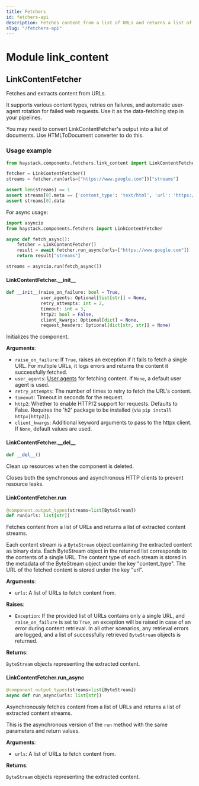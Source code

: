 ```yaml
---
title: Fetchers
id: fetchers-api
description: Fetches content from a list of URLs and returns a list of extracted content streams.
slug: "/fetchers-api"
---
```


<a id="link_content"></a>

# Module link\_content

<a id="link_content.LinkContentFetcher"></a>

## LinkContentFetcher

Fetches and extracts content from URLs.

It supports various content types, retries on failures, and automatic user-agent rotation for failed web
requests. Use it as the data-fetching step in your pipelines.

You may need to convert LinkContentFetcher's output into a list of documents. Use HTMLToDocument
converter to do this.

### Usage example

```python
from haystack.components.fetchers.link_content import LinkContentFetcher

fetcher = LinkContentFetcher()
streams = fetcher.run(urls=["https://www.google.com"])["streams"]

assert len(streams) == 1
assert streams[0].meta == {'content_type': 'text/html', 'url': 'https://www.google.com'}
assert streams[0].data
```

For async usage:

```python
import asyncio
from haystack.components.fetchers import LinkContentFetcher

async def fetch_async():
    fetcher = LinkContentFetcher()
    result = await fetcher.run_async(urls=["https://www.google.com"])
    return result["streams"]

streams = asyncio.run(fetch_async())
```

<a id="link_content.LinkContentFetcher.__init__"></a>

#### LinkContentFetcher.\_\_init\_\_

```python
def __init__(raise_on_failure: bool = True,
             user_agents: Optional[list[str]] = None,
             retry_attempts: int = 2,
             timeout: int = 3,
             http2: bool = False,
             client_kwargs: Optional[dict] = None,
             request_headers: Optional[dict[str, str]] = None)
```

Initializes the component.

**Arguments**:

- `raise_on_failure`: If `True`, raises an exception if it fails to fetch a single URL.
For multiple URLs, it logs errors and returns the content it successfully fetched.
- `user_agents`: [User agents](https://developer.mozilla.org/en-US/docs/Web/HTTP/Headers/User-Agent)
for fetching content. If `None`, a default user agent is used.
- `retry_attempts`: The number of times to retry to fetch the URL's content.
- `timeout`: Timeout in seconds for the request.
- `http2`: Whether to enable HTTP/2 support for requests. Defaults to False.
Requires the 'h2' package to be installed (via `pip install httpx[http2]`).
- `client_kwargs`: Additional keyword arguments to pass to the httpx client.
If `None`, default values are used.

<a id="link_content.LinkContentFetcher.__del__"></a>

#### LinkContentFetcher.\_\_del\_\_

```python
def __del__()
```

Clean up resources when the component is deleted.

Closes both the synchronous and asynchronous HTTP clients to prevent
resource leaks.

<a id="link_content.LinkContentFetcher.run"></a>

#### LinkContentFetcher.run

```python
@component.output_types(streams=list[ByteStream])
def run(urls: list[str])
```

Fetches content from a list of URLs and returns a list of extracted content streams.

Each content stream is a `ByteStream` object containing the extracted content as binary data.
Each ByteStream object in the returned list corresponds to the contents of a single URL.
The content type of each stream is stored in the metadata of the ByteStream object under
the key "content_type". The URL of the fetched content is stored under the key "url".

**Arguments**:

- `urls`: A list of URLs to fetch content from.

**Raises**:

- `Exception`: If the provided list of URLs contains only a single URL, and `raise_on_failure` is set to
`True`, an exception will be raised in case of an error during content retrieval.
In all other scenarios, any retrieval errors are logged, and a list of successfully retrieved `ByteStream`
 objects is returned.

**Returns**:

`ByteStream` objects representing the extracted content.

<a id="link_content.LinkContentFetcher.run_async"></a>

#### LinkContentFetcher.run\_async

```python
@component.output_types(streams=list[ByteStream])
async def run_async(urls: list[str])
```

Asynchronously fetches content from a list of URLs and returns a list of extracted content streams.

This is the asynchronous version of the `run` method with the same parameters and return values.

**Arguments**:

- `urls`: A list of URLs to fetch content from.

**Returns**:

`ByteStream` objects representing the extracted content.
